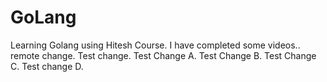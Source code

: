 # GoLang
Learning Golang using Hitesh Course. I have completed some videos.. 
remote change.
Test change.
Test Change A.
Test Change B.
Test Change C.
Test change D.
